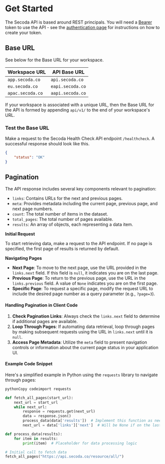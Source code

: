 # Get Started

The Secoda API is based around REST principals. You will need a [Bearer](authentication.md) token to use the API - see the [authentication page](authentication.md) for instructions on how to create your token.&#x20;

## Base URL

See below for the Base URL for your workspace.

| Workspace URL    | API Base URL     |
| ---------------- | ---------------- |
| `app.secoda.co`  | `api.secoda.co`  |
| `eu.secoda.co`   | `eapi.secoda.co` |
| `apac.secoda.co` | `aapi.secoda.co` |

If your workspace is associated with a unique URL, then the Base URL for the API is formed by appending `api/v1/` to the end of your workspace's URL.

### Test the Base URL

Make a request to the Secoda Health Check API endpoint `/healthcheck`. A successful response should look like this.&#x20;

```json
{
    "status": "OK"
}
```

## Pagination

The API response includes several key components relevant to pagination:

* `links`: Contains URLs for the next and previous pages.
* `meta`: Provides metadata including the current page, previous page, and next page numbers.
* `count`: The total number of items in the dataset.
* `total_pages`: The total number of pages available.
* `results`: An array of objects, each representing a data item.

**Initial Request**

To start retrieving data, make a request to the API endpoint. If no page is specified, the first page of results is returned by default.

**Navigating Pages**

* **Next Page**: To move to the next page, use the URL provided in the `links.next` field. If this field is `null`, it indicates you are on the last page.
* **Previous Page**: To return to the previous page, use the URL in the `links.previous` field. A value of `None` indicates you are on the first page.
* **Specific Page**: To request a specific page, modify the request URL to include the desired page number as a query parameter (e.g., `?page=3`).

#### Handling Pagination in Client Code

1. **Check Pagination Links**: Always check the `links.next` field to determine if additional pages are available.
2. **Loop Through Pages**: If automating data retrieval, loop through pages by making subsequent requests using the URL in `links.next` until it is `null`.
3. **Access Page Metadata**: Utilize the `meta` field to present navigation controls or information about the current page status in your application UI.

#### Example Code Snippet

Here's a simplified example in Python using the `requests` library to navigate through pages:

```python
pythonCopy codeimport requests

def fetch_all_pages(start_url):
    next_url = start_url
    while next_url:
        response = requests.get(next_url)
        data = response.json()
        process_data(data['results'])  # Implement this function as needed
        next_url = data['links']['next']  # Will be None if on the last page

def process_data(results):
    for item in results:
        print(item)  # Placeholder for data processing logic

# Initial call to fetch data
fetch_all_pages("https://api.secoda.co/resource/all/")
```

